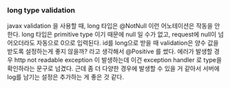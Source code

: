 ### long type validation

javax validation 을 사용할 때, long 타입은 @NotNull 이런 어노테이션은 작동을 안한다.
long 타입은 primitive type 이기 때문에 null 일 수가 없고, request에 null이 넘어오더라도 자동으로 0으로 입력된다.
id를 long으로 받을 때 validation은 양수 값을 받도록 설정하는게 좋지 않을까? 라고 생각해서 @Positive 를 썼다. 
에러가 발생할 경우 http not readable exception 이 발생하는데 이건 exception handler 로 type을 확인하라는 문구로 넘겼다. 근데 좀 더 다양한 경우에 발생할 수 있을 거 같아서 서버에 log를 남기는 설정은 추가하는 게 좋은 것 같다.